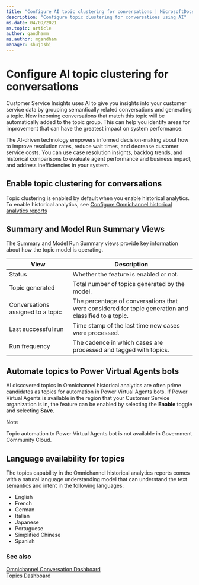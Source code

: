 ```yaml
---
title: "Configure AI topic clustering for conversations | MicrosoftDocs"
description: "Configure topic cLustering for conversations using AI"
ms.date: 04/09/2021
ms.topic: article
author: gandhamm
ms.author: mgandham
manager: shujoshi
---
```


# Configure AI topic clustering for conversations

Customer Service Insights uses AI to give you insights into your customer service data by grouping semantically related conversations and generating a topic. New incoming conversations that match this topic will be automatically added to the topic group. This can help you identify areas for improvement that can have the greatest impact on system performance.

The AI-driven technology empowers informed decision-making about how to improve resolution rates, reduce wait times, and decrease customer service costs. You can use case resolution insights, backlog trends, and historical comparisons to evaluate agent performance and business impact, and address inefficiencies in your system.

## Enable topic clustering for conversations

Topic clustering is enabled by default when you enable historical analytics. To enable historical analytics, see [Configure Omnichannel historical analytics reports](oc-historical-analytics-reports.md)

## Summary and Model Run Summary Views

The Summary and Model Run Summary views provide key information about how the topic model is operating.

| View | Description |
| -------- | ----------------------- |
| Status | Whether the feature is enabled or not. |
| Topic generated | Total number of topics generated by the model. |
| Conversations assigned to a topic | The percentage of conversations that were considered for topic generation and classified to a topic. |
| Last successful run | Time stamp of the last time new cases were processed. |
| Run frequency | The cadence in which cases are processed and tagged with topics. |

## Automate topics to Power Virtual Agents bots

AI discovered topics in Omnichannel historical analytics are often prime candidates as topics for automation in Power Virtual Agents bots. If Power Virtual Agents is available in the region that your Customer Service organization is in, the feature can be enabled by selecting the **Enable** toggle and selecting **Save**.

> [!NOTE]
> Topic automation to Power Virtual Agents bot is not available in Government Community Cloud.

## Language availability for topics

The topics capability in the Omnichannel historical analytics reports comes with a natural language understanding model that can understand the text semantics and intent in the following languages:

- English
- French
- German
- Italian
- Japanese
- Portuguese
- Simplified Chinese
- Spanish

### See also

[Omnichannel Conversation Dashboard](oc-conversation-dashboard.md)  
[Topics Dashboard](oc-conversation-topics-dashboard.md)  
